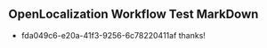 ## OpenLocalization Workflow Test MarkDown

* fda049c6-e20a-41f3-9256-6c78220411af 
thanks!



<!--HONumber=Jan16_HO4-->
